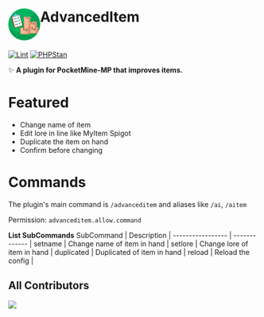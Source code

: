 <h1>AdvancedItem<img src="assets/images/icon.png" height="64" width="64" align="left"></img></h1><br/>

[![Lint](https://poggit.pmmp.io/ci.shield/BlockMagicDev/AdvancedItem/AdvancedItem)](https://poggit.pmmp.io/ci/BlockMagicDev/AdvancedItem/AdvancedItem)
[![PHPStan](https://github.com/BlockMagicDev/AdvancedItem/actions/workflows/php.yml/badge.svg)](https://github.com/BlockMagicDev/AdvancedItem/actions/workflows/php.yml/badge.svg)

✨ **A plugin for PocketMine-MP that improves items.**

# Featured
- Change name of item
- Edit lore in line like MyItem Spigot
- Duplicate the item on hand
- Confirm before changing

# Commands
The plugin's main command is `/advanceditem` and aliases like `/ai`, `/aitem`

Permission: `advanceditem.allow.command`

**List SubCommands**
SubCommand | Description |
----------------- | ------------- |
setname | Change name of item in hand  |
setlore | Change lore of item in hand |
duplicated | Duplicated of item in hand |
reload | Reload the config |

## All Contributors
<a href="https://github.com/BlockMagicDev/AdvancedItem/graphs/contributors">
  <img src="https://contrib.rocks/image?repo=BlockMagicDev/AdvancedItem" />
</a>
